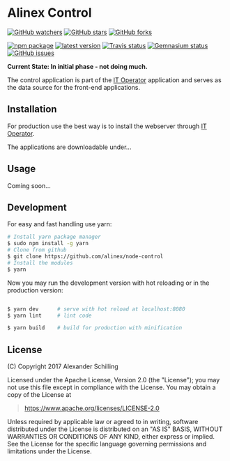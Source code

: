 # Alinex Control

[![GitHub watchers](
  https://img.shields.io/github/watchers/alinex/node-control.svg?style=social&label=Watch&maxAge=86400)](
  https://github.com/alinex/node-control/subscription)<!-- {.hidden-small} -->
[![GitHub stars](
  https://img.shields.io/github/stars/alinex/node-control.svg?style=social&label=Star&maxAge=86400)](
  https://github.com/alinex/node-control)
[![GitHub forks](
  https://img.shields.io/github/forks/alinex/node-control.svg?style=social&label=Fork&maxAge=86400)](
  https://github.com/alinex/node-control)<!-- {.hidden-small} -->
<!-- {p:.right} -->

[![npm package](
  https://img.shields.io/npm/v/alinex-control.svg?maxAge=86400&label=latest%20version)](
  https://www.npmjs.com/package/alinex-control)
[![latest version](
  https://img.shields.io/npm/l/alinex-control.svg?maxAge=86400)](
  #license)<!-- {.hidden-small} -->
[![Travis status](
  https://img.shields.io/travis/alinex/node-control.svg?maxAge=86400&label=develop)](
  https://travis-ci.org/alinex/node-control)
[![Gemnasium status](
  https://img.shields.io/gemnasium/alinex/node-control.svg?maxAge=86400)](
  https://gemnasium.com/alinex/node-control)
[![GitHub issues](
  https://img.shields.io/github/issues/alinex/node-control.svg?maxAge=86400)](
  https://github.com/alinex/node-control/issues)<!-- {.hidden-small} -->

__Current State: In initial phase - not doing much.__

The control application is part of the [IT Operator](https://github.com/alinex/node-operator)
application and serves as the data source for the front-end applications.


## Installation

For production use the best way is to install the webserver through
[IT Operator](https://github.com/alinex/node-operator).

The applications are downloadable under...


## Usage

Coming soon...


## Development

For easy and fast handling use yarn:

``` bash
# Install yarn package manager
$ sudo npm install -g yarn
# Clone from github
$ git clone https://github.com/alinex/node-control
# Install the modules
$ yarn
```

Now you may run the development version with hot reloading or in the production
version:

``` bash

$ yarn dev      # serve with hot reload at localhost:8080
$ yarn lint     # lint code

$ yarn build    # build for production with minification
```


## License

(C) Copyright 2017 Alexander Schilling

Licensed under the Apache License, Version 2.0 (the "License");
you may not use this file except in compliance with the License.
You may obtain a copy of the License at

>  <https://www.apache.org/licenses/LICENSE-2.0>

Unless required by applicable law or agreed to in writing, software
distributed under the License is distributed on an "AS IS" BASIS,
WITHOUT WARRANTIES OR CONDITIONS OF ANY KIND, either express or implied.
See the License for the specific language governing permissions and
limitations under the License.
